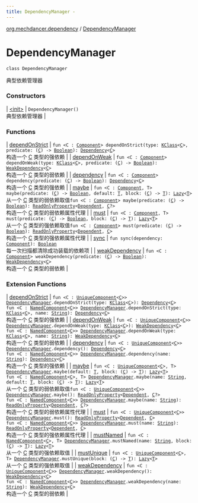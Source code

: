 ```yaml
---
title: DependencyManager - 
---
```


[org.mechdancer.dependency](../index.html) / [DependencyManager](./index.html)

# DependencyManager

`class DependencyManager`

典型依赖管理器

### Constructors

| [&lt;init&gt;](-init-.html) | `DependencyManager()`<br>典型依赖管理器 |

### Functions

| [dependOnStrict](depend-on-strict.html) | `fun <C : `[`Component`](../-component/index.html)`> dependOnStrict(type: `[`KClass`](https://kotlinlang.org/api/latest/jvm/stdlib/kotlin.reflect/-k-class/index.html)`<`[`C`](depend-on-strict.html#C)`>, predicate: (`[`C`](depend-on-strict.html#C)`) -> `[`Boolean`](https://kotlinlang.org/api/latest/jvm/stdlib/kotlin/-boolean/index.html)`): `[`Dependency`](../-type-safe-dependency/-dependency/index.html)`<`[`C`](depend-on-strict.html#C)`>`<br>构造一个 [C](depend-on-strict.html#C) 类型的强依赖 |
| [dependOnWeak](depend-on-weak.html) | `fun <C : `[`Component`](../-component/index.html)`> dependOnWeak(type: `[`KClass`](https://kotlinlang.org/api/latest/jvm/stdlib/kotlin.reflect/-k-class/index.html)`<`[`C`](depend-on-weak.html#C)`>, predicate: (`[`C`](depend-on-weak.html#C)`) -> `[`Boolean`](https://kotlinlang.org/api/latest/jvm/stdlib/kotlin/-boolean/index.html)`): `[`WeakDependency`](../-type-safe-dependency/-weak-dependency/index.html)`<`[`C`](depend-on-weak.html#C)`>`<br>构造一个 [C](depend-on-weak.html#C) 类型的弱依赖 |
| [dependency](dependency.html) | `fun <C : `[`Component`](../-component/index.html)`> dependency(predicate: (`[`C`](dependency.html#C)`) -> `[`Boolean`](https://kotlinlang.org/api/latest/jvm/stdlib/kotlin/-boolean/index.html)`): `[`Dependency`](../-type-safe-dependency/-dependency/index.html)`<`[`C`](dependency.html#C)`>`<br>构造一个 [C](dependency.html#C) 类型的强依赖 |
| [maybe](maybe.html) | `fun <C : `[`Component`](../-component/index.html)`, T> maybe(predicate: (`[`C`](maybe.html#C)`) -> `[`Boolean`](https://kotlinlang.org/api/latest/jvm/stdlib/kotlin/-boolean/index.html)`, default: `[`T`](maybe.html#T)`, block: (`[`C`](maybe.html#C)`) -> `[`T`](maybe.html#T)`): `[`Lazy`](https://kotlinlang.org/api/latest/jvm/stdlib/kotlin/-lazy/index.html)`<`[`T`](maybe.html#T)`>`<br>从一个 [C](maybe.html#C) 类型的弱依赖取值`fun <C : `[`Component`](../-component/index.html)`> maybe(predicate: (`[`C`](maybe.html#C)`) -> `[`Boolean`](https://kotlinlang.org/api/latest/jvm/stdlib/kotlin/-boolean/index.html)`): `[`ReadOnlyProperty`](https://kotlinlang.org/api/latest/jvm/stdlib/kotlin.properties/-read-only-property/index.html)`<`[`Dependent`](../-dependent/index.html)`, `[`C`](maybe.html#C)`?>`<br>构造一个 [C](maybe.html#C) 类型的弱依赖属性代理 |
| [must](must.html) | `fun <C : `[`Component`](../-component/index.html)`, T> must(predicate: (`[`C`](must.html#C)`) -> `[`Boolean`](https://kotlinlang.org/api/latest/jvm/stdlib/kotlin/-boolean/index.html)`, block: (`[`C`](must.html#C)`) -> `[`T`](must.html#T)`): `[`Lazy`](https://kotlinlang.org/api/latest/jvm/stdlib/kotlin/-lazy/index.html)`<`[`T`](must.html#T)`>`<br>从一个 [C](must.html#C) 类型的强依赖取值`fun <C : `[`Component`](../-component/index.html)`> must(predicate: (`[`C`](must.html#C)`) -> `[`Boolean`](https://kotlinlang.org/api/latest/jvm/stdlib/kotlin/-boolean/index.html)`): `[`ReadOnlyProperty`](https://kotlinlang.org/api/latest/jvm/stdlib/kotlin.properties/-read-only-property/index.html)`<`[`Dependent`](../-dependent/index.html)`, `[`C`](must.html#C)`>`<br>构造一个 [C](must.html#C) 类型的强依赖属性代理 |
| [sync](sync.html) | `fun sync(dependency: `[`Component`](../-component/index.html)`): `[`Boolean`](https://kotlinlang.org/api/latest/jvm/stdlib/kotlin/-boolean/index.html)<br>每一次扫描都清除成功装载的依赖项 |
| [weakDependency](weak-dependency.html) | `fun <C : `[`Component`](../-component/index.html)`> weakDependency(predicate: (`[`C`](weak-dependency.html#C)`) -> `[`Boolean`](https://kotlinlang.org/api/latest/jvm/stdlib/kotlin/-boolean/index.html)`): `[`WeakDependency`](../-type-safe-dependency/-weak-dependency/index.html)`<`[`C`](weak-dependency.html#C)`>`<br>构造一个 [C](weak-dependency.html#C) 类型的弱依赖 |

### Extension Functions

| [dependOnStrict](../depend-on-strict.html) | `fun <C : `[`UniqueComponent`](../-unique-component/index.html)`<`[`C`](../depend-on-strict.html#C)`>> `[`DependencyManager`](./index.html)`.dependOnStrict(type: `[`KClass`](https://kotlinlang.org/api/latest/jvm/stdlib/kotlin.reflect/-k-class/index.html)`<`[`C`](../depend-on-strict.html#C)`>): `[`Dependency`](../-type-safe-dependency/-dependency/index.html)`<`[`C`](../depend-on-strict.html#C)`>`<br>`fun <C : `[`NamedComponent`](../-named-component/index.html)`<`[`C`](../depend-on-strict.html#C)`>> `[`DependencyManager`](./index.html)`.dependOnStrict(type: `[`KClass`](https://kotlinlang.org/api/latest/jvm/stdlib/kotlin.reflect/-k-class/index.html)`<`[`C`](../depend-on-strict.html#C)`>, name: `[`String`](https://kotlinlang.org/api/latest/jvm/stdlib/kotlin/-string/index.html)`): `[`Dependency`](../-type-safe-dependency/-dependency/index.html)`<`[`C`](../depend-on-strict.html#C)`>`<br>构造一个 [C](../depend-on-strict.html#C) 类型的强依赖 |
| [dependOnWeak](../depend-on-weak.html) | `fun <C : `[`UniqueComponent`](../-unique-component/index.html)`<`[`C`](../depend-on-weak.html#C)`>> `[`DependencyManager`](./index.html)`.dependOnWeak(type: `[`KClass`](https://kotlinlang.org/api/latest/jvm/stdlib/kotlin.reflect/-k-class/index.html)`<`[`C`](../depend-on-weak.html#C)`>): `[`WeakDependency`](../-type-safe-dependency/-weak-dependency/index.html)`<`[`C`](../depend-on-weak.html#C)`>`<br>`fun <C : `[`NamedComponent`](../-named-component/index.html)`<`[`C`](../depend-on-weak.html#C)`>> `[`DependencyManager`](./index.html)`.dependOnWeak(type: `[`KClass`](https://kotlinlang.org/api/latest/jvm/stdlib/kotlin.reflect/-k-class/index.html)`<`[`C`](../depend-on-weak.html#C)`>, name: `[`String`](https://kotlinlang.org/api/latest/jvm/stdlib/kotlin/-string/index.html)`): `[`WeakDependency`](../-type-safe-dependency/-weak-dependency/index.html)`<`[`C`](../depend-on-weak.html#C)`>`<br>构造一个 [C](../depend-on-weak.html#C) 类型的弱依赖 |
| [dependency](../dependency.html) | `fun <C : `[`UniqueComponent`](../-unique-component/index.html)`<`[`C`](../dependency.html#C)`>> `[`DependencyManager`](./index.html)`.dependency(): `[`Dependency`](../-type-safe-dependency/-dependency/index.html)`<`[`C`](../dependency.html#C)`>`<br>`fun <C : `[`NamedComponent`](../-named-component/index.html)`<`[`C`](../dependency.html#C)`>> `[`DependencyManager`](./index.html)`.dependency(name: `[`String`](https://kotlinlang.org/api/latest/jvm/stdlib/kotlin/-string/index.html)`): `[`Dependency`](../-type-safe-dependency/-dependency/index.html)`<`[`C`](../dependency.html#C)`>`<br>构造一个 [C](../dependency.html#C) 类型的强依赖 |
| [maybe](../maybe.html) | `fun <C : `[`UniqueComponent`](../-unique-component/index.html)`<`[`C`](../maybe.html#C)`>, T> `[`DependencyManager`](./index.html)`.maybe(default: `[`T`](../maybe.html#T)`, block: (`[`C`](../maybe.html#C)`) -> `[`T`](../maybe.html#T)`): `[`Lazy`](https://kotlinlang.org/api/latest/jvm/stdlib/kotlin/-lazy/index.html)`<`[`T`](../maybe.html#T)`>`<br>`fun <C : `[`NamedComponent`](../-named-component/index.html)`<`[`C`](../maybe.html#C)`>, T> `[`DependencyManager`](./index.html)`.maybe(name: `[`String`](https://kotlinlang.org/api/latest/jvm/stdlib/kotlin/-string/index.html)`, default: `[`T`](../maybe.html#T)`, block: (`[`C`](../maybe.html#C)`) -> `[`T`](../maybe.html#T)`): `[`Lazy`](https://kotlinlang.org/api/latest/jvm/stdlib/kotlin/-lazy/index.html)`<`[`T`](../maybe.html#T)`>`<br>从一个 [C](../maybe.html#C) 类型的弱依赖取值`fun <C : `[`UniqueComponent`](../-unique-component/index.html)`<`[`C`](../maybe.html#C)`>> `[`DependencyManager`](./index.html)`.maybe(): `[`ReadOnlyProperty`](https://kotlinlang.org/api/latest/jvm/stdlib/kotlin.properties/-read-only-property/index.html)`<`[`Dependent`](../-dependent/index.html)`, `[`C`](../maybe.html#C)`?>`<br>`fun <C : `[`NamedComponent`](../-named-component/index.html)`<`[`C`](../maybe.html#C)`>> `[`DependencyManager`](./index.html)`.maybe(name: `[`String`](https://kotlinlang.org/api/latest/jvm/stdlib/kotlin/-string/index.html)`): `[`ReadOnlyProperty`](https://kotlinlang.org/api/latest/jvm/stdlib/kotlin.properties/-read-only-property/index.html)`<`[`Dependent`](../-dependent/index.html)`, `[`C`](../maybe.html#C)`?>`<br>构造一个 [C](../maybe.html#C) 类型的弱依赖属性代理 |
| [must](../must.html) | `fun <C : `[`UniqueComponent`](../-unique-component/index.html)`<`[`C`](../must.html#C)`>> `[`DependencyManager`](./index.html)`.must(): `[`ReadOnlyProperty`](https://kotlinlang.org/api/latest/jvm/stdlib/kotlin.properties/-read-only-property/index.html)`<`[`Dependent`](../-dependent/index.html)`, `[`C`](../must.html#C)`>`<br>`fun <C : `[`NamedComponent`](../-named-component/index.html)`<`[`C`](../must.html#C)`>> `[`DependencyManager`](./index.html)`.must(name: `[`String`](https://kotlinlang.org/api/latest/jvm/stdlib/kotlin/-string/index.html)`): `[`ReadOnlyProperty`](https://kotlinlang.org/api/latest/jvm/stdlib/kotlin.properties/-read-only-property/index.html)`<`[`Dependent`](../-dependent/index.html)`, `[`C`](../must.html#C)`>`<br>构造一个 [C](../must.html#C) 类型的强依赖属性代理 |
| [mustNamed](../must-named.html) | `fun <C : `[`NamedComponent`](../-named-component/index.html)`<`[`C`](../must-named.html#C)`>, T> `[`DependencyManager`](./index.html)`.mustNamed(name: `[`String`](https://kotlinlang.org/api/latest/jvm/stdlib/kotlin/-string/index.html)`, block: (`[`C`](../must-named.html#C)`) -> `[`T`](../must-named.html#T)`): `[`Lazy`](https://kotlinlang.org/api/latest/jvm/stdlib/kotlin/-lazy/index.html)`<`[`T`](../must-named.html#T)`>`<br>从一个 [C](../must-named.html#C) 类型的强依赖取值 |
| [mustUnique](../must-unique.html) | `fun <C : `[`UniqueComponent`](../-unique-component/index.html)`<`[`C`](../must-unique.html#C)`>, T> `[`DependencyManager`](./index.html)`.mustUnique(block: (`[`C`](../must-unique.html#C)`) -> `[`T`](../must-unique.html#T)`): `[`Lazy`](https://kotlinlang.org/api/latest/jvm/stdlib/kotlin/-lazy/index.html)`<`[`T`](../must-unique.html#T)`>`<br>从一个 [C](../must-unique.html#C) 类型的强依赖取值 |
| [weakDependency](../weak-dependency.html) | `fun <C : `[`UniqueComponent`](../-unique-component/index.html)`<`[`C`](../weak-dependency.html#C)`>> `[`DependencyManager`](./index.html)`.weakDependency(): `[`WeakDependency`](../-type-safe-dependency/-weak-dependency/index.html)`<`[`C`](../weak-dependency.html#C)`>`<br>`fun <C : `[`NamedComponent`](../-named-component/index.html)`<`[`C`](../weak-dependency.html#C)`>> `[`DependencyManager`](./index.html)`.weakDependency(name: `[`String`](https://kotlinlang.org/api/latest/jvm/stdlib/kotlin/-string/index.html)`): `[`WeakDependency`](../-type-safe-dependency/-weak-dependency/index.html)`<`[`C`](../weak-dependency.html#C)`>`<br>构造一个 [C](../weak-dependency.html#C) 类型的弱依赖 |

